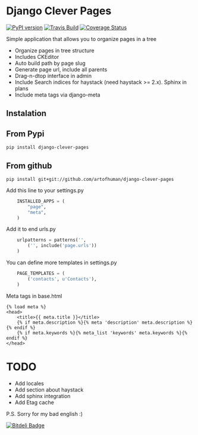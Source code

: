 # Django Clever Pages

[![PyPI version](https://badge.fury.io/py/django-clever-pages.png)](http://badge.fury.io/py/django-clever-pages)
[![Travis Build](https://travis-ci.org/artofhuman/django-clever-pages.png)](https://travis-ci.org/artofhuman/django-clever-pages)
[![Coverage Status](https://coveralls.io/repos/artofhuman/django-clever-pages/badge.png)](https://coveralls.io/r/artofhuman/django-clever-pages)

Simple application that allows you to organize pages in a tree

* Organize pages in tree structure
* Includes CKEditor
* Auto build path by page slug
* Generate page url, include all parents
* Drag-n-dtop interface in admin
* Include Search indices for haystack (need haystack >= 2.x). Sphinx in plans
* Include meta tags via django-meta

## Instalation

## From Pypi

    pip install django-clever-pages 

## From github

    pip install git+git://github.com/artofhuman/django-clever-pages

Add this line to your settings.py

~~~~ Python
    INSTALLED_APPS = (
        "page",
        "meta",
    )
~~~~

Add it to end urls.py
~~~~ Python
    urlpatterns = patterns('',
        ('', include('page.urls'))
    )
~~~~
You can define more templates in settings.py
~~~~ Python
    PAGE_TEMPLATES = (
        ('contacts', u'Contacts'),
    )
~~~~

Meta tags in base.html
~~~~ Django
{% load meta %}
<head>
    <title>{{ meta.title }}</title>
    {% if meta.description %}{% meta 'description' meta.description %}{% endif %}
    {% if meta.keywords %}{% meta_list 'keywords' meta.keywords %}{% endif %}
</head>
~~~~

# TODO
- Add locales
- Add section about haystack
- Add sphinx integration
- Add Etag cache

P.S. Sorry for my bad english :)


[![Bitdeli Badge](https://d2weczhvl823v0.cloudfront.net/artofhuman/django-clever-pages/trend.png)](https://bitdeli.com/free "Bitdeli Badge")

